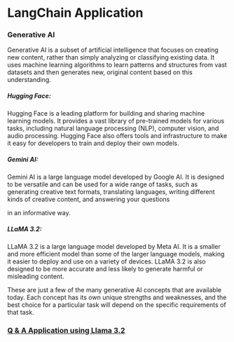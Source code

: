 # LangChain Application

### Generative AI
Generative AI is a subset of artificial intelligence that focuses on creating new content, rather than simply analyzing or classifying existing data. It uses machine learning algorithms to learn patterns and structures from vast datasets and then generates new, original content based on this understanding. 

#####  Hugging Face:

Hugging Face is a leading platform for building and sharing machine learning models. It provides a vast library of pre-trained models for various tasks, including natural language processing (NLP), computer vision, and audio processing. Hugging Face also offers tools and infrastructure to make it easy for developers to train and deploy their own models.

##### Gemini AI:

Gemini AI is a large language model developed by Google AI. It is designed to be versatile and can be used for a wide range of tasks, such as generating creative text formats, translating languages, writing different kinds of creative content, and answering your questions

 in an informative way.   

##### LLaMA 3.2:   

LLaMA 3.2 is a large language model developed by Meta AI. It is a smaller and more efficient model than some of the larger language models, making it easier to deploy and use on a variety of devices. LLaMA 3.2 is also designed to be more accurate and less likely to generate harmful or misleading content.

These are just a few of the many generative AI concepts that are available today. Each concept has its own unique strengths and weaknesses, and the best choice for a particular task will depend on the specific requirements of that task.

 
### [Q & A Application using Llama 3.2](https://huggingface.co/spaces/MogulojuSai/Q-A_application)
